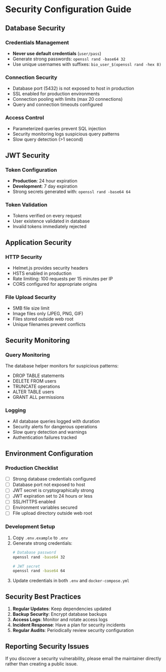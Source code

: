 # Security Configuration Guide

## Database Security

### Credentials Management
- **Never use default credentials** (`user/pass`)
- Generate strong passwords: `openssl rand -base64 32`
- Use unique usernames with suffixes: `bio_user_$(openssl rand -hex 8)`

### Connection Security
- Database port (5432) is not exposed to host in production
- SSL enabled for production environments
- Connection pooling with limits (max 20 connections)
- Query and connection timeouts configured

### Access Control
- Parameterized queries prevent SQL injection
- Security monitoring logs suspicious query patterns
- Slow query detection (>1 second)

## JWT Security

### Token Configuration
- **Production**: 24 hour expiration
- **Development**: 7 day expiration
- Strong secrets generated with: `openssl rand -base64 64`

### Token Validation
- Tokens verified on every request
- User existence validated in database
- Invalid tokens immediately rejected

## Application Security

### HTTP Security
- Helmet.js provides security headers
- HSTS enabled in production
- Rate limiting: 100 requests per 15 minutes per IP
- CORS configured for appropriate origins

### File Upload Security
- 5MB file size limit
- Image files only (JPEG, PNG, GIF)
- Files stored outside web root
- Unique filenames prevent conflicts

## Security Monitoring

### Query Monitoring
The database helper monitors for suspicious patterns:
- DROP TABLE statements
- DELETE FROM users
- TRUNCATE operations
- ALTER TABLE users
- GRANT ALL permissions

### Logging
- All database queries logged with duration
- Security alerts for dangerous operations
- Slow query detection and warnings
- Authentication failures tracked

## Environment Configuration

### Production Checklist
- [ ] Strong database credentials configured
- [ ] Database port not exposed to host
- [ ] JWT secret is cryptographically strong
- [ ] JWT expiration set to 24 hours or less
- [ ] SSL/HTTPS enabled
- [ ] Environment variables secured
- [ ] File upload directory outside web root

### Development Setup
1. Copy `.env.example` to `.env`
2. Generate strong credentials:
   ```bash
   # Database password
   openssl rand -base64 32
   
   # JWT secret
   openssl rand -base64 64
   ```
3. Update credentials in both `.env` and `docker-compose.yml`

## Security Best Practices

1. **Regular Updates**: Keep dependencies updated
2. **Backup Security**: Encrypt database backups
3. **Access Logs**: Monitor and rotate access logs
4. **Incident Response**: Have a plan for security incidents
5. **Regular Audits**: Periodically review security configuration

## Reporting Security Issues

If you discover a security vulnerability, please email the maintainer directly rather than creating a public issue.